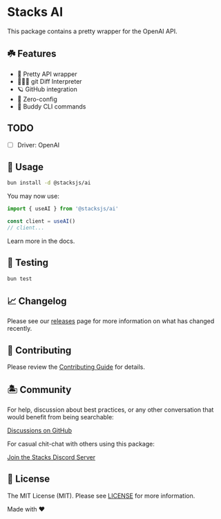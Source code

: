 # Stacks AI

This package contains a pretty wrapper for the OpenAI API.

## ☘️ Features

- 🔎 Pretty API wrapper
- 🤷🏼‍♂️ git Diff Interpreter
- 🪐 GitHub integration
- 💨 Zero-config
- 🐶 Buddy CLI commands

## TODO

- [ ] Driver: OpenAI

## 🤖 Usage

```bash
bun install -d @stacksjs/ai
```

You may now use:

```ts
import { useAI } from '@stacksjs/ai'

const client = useAI()
// client...
```

Learn more in the docs.

## 🧪 Testing

```bash
bun test
```

## 📈 Changelog

Please see our [releases](https://github.com/stacksjs/stacks/releases) page for more information on what has changed recently.

## 🚜 Contributing

Please review the [Contributing Guide](https://github.com/stacksjs/contributing) for details.

## 🏝 Community

For help, discussion about best practices, or any other conversation that would benefit from being searchable:

[Discussions on GitHub](https://github.com/stacksjs/stacks/discussions)

For casual chit-chat with others using this package:

[Join the Stacks Discord Server](https://discord.gg/stacksjs)

## 📄 License

The MIT License (MIT). Please see [LICENSE](https://github.com/stacksjs/stacks/tree/main/LICENSE.md) for more information.

Made with ❤️
